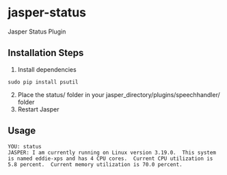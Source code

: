 jasper-status
=============

Jasper Status Plugin

## Installation Steps

1. Install dependencies
```
sudo pip install psutil
```
2. Place the status/ folder in your jasper_directory/plugins/speechhandler/ folder
3. Restart Jasper

## Usage
```
YOU: status
JASPER: I am currently running on Linux version 3.19.0.  This system is named eddie-xps and has 4 CPU cores.  Current CPU utilization is 5.8 percent.  Current memory utilization is 70.0 percent.
```
